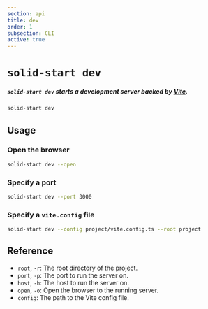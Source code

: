 ```yaml
---
section: api
title: dev
order: 1
subsection: CLI
active: true
---
```


# `solid-start dev`

##### `solid-start dev` starts a development server backed by [Vite](https://vitejs.dev/).

<div class="text-lg">

```bash
solid-start dev
```

</div>

## Usage

### Open the browser

```bash
solid-start dev --open
```

### Specify a port

```bash
solid-start dev --port 3000
```

### Specify a `vite.config` file

```bash
solid-start dev --config project/vite.config.ts --root project
```

## Reference

- `root`, `-r`: The root directory of the project.
- `port`, `-p`: The port to run the server on.
- `host`, `-h`: The host to run the server on.
- `open`, `-o`: Open the browser to the running server.
- `config`: The path to the Vite config file.